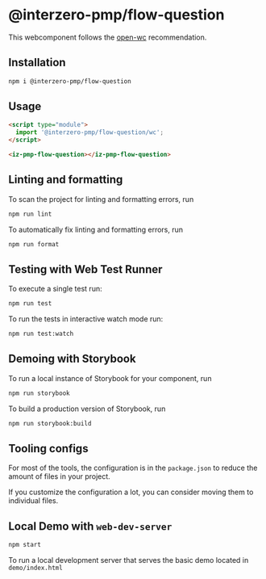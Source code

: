 # @interzero-pmp/flow-question

This webcomponent follows the [open-wc](https://github.com/open-wc/open-wc) recommendation.

## Installation

```bash
npm i @interzero-pmp/flow-question
```

## Usage

```html
<script type="module">
  import '@interzero-pmp/flow-question/wc';
</script>

<iz-pmp-flow-question></iz-pmp-flow-question>
```

## Linting and formatting

To scan the project for linting and formatting errors, run

```bash
npm run lint
```

To automatically fix linting and formatting errors, run

```bash
npm run format
```

## Testing with Web Test Runner

To execute a single test run:

```bash
npm run test
```

To run the tests in interactive watch mode run:

```bash
npm run test:watch
```

## Demoing with Storybook

To run a local instance of Storybook for your component, run

```bash
npm run storybook
```

To build a production version of Storybook, run

```bash
npm run storybook:build
```


## Tooling configs

For most of the tools, the configuration is in the `package.json` to reduce the amount of files in your project.

If you customize the configuration a lot, you can consider moving them to individual files.

## Local Demo with `web-dev-server`

```bash
npm start
```

To run a local development server that serves the basic demo located in `demo/index.html`
